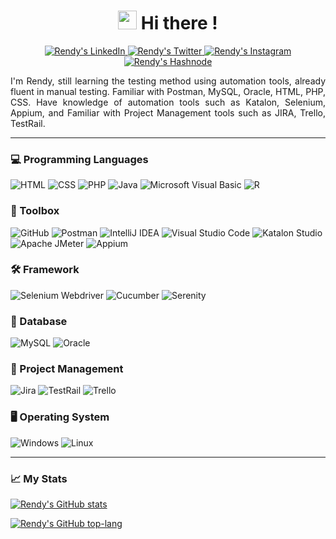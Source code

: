 <h1 align='center'>
<img src="https://github.com/rndsetiawan/rndsetiawan/blob/main/tech-stack-logo/wave.gif" width="30px" height="30px" /> Hi there !
</h1>

<p align="center">
  <a href="https://www.linkedin.com/in/rndsetiawan/">
    <img src="https://img.shields.io/badge/-white?style=social&logo=linkedin&logoColor=0A66C2" alt="Rendy's LinkedIn"/>
  </a>
  <a href="https://www.twitter.com/RndSetiawan/">
    <img src="https://img.shields.io/badge/-white?style=social&logo=twitter&logoColor=1DA1F2" alt="Rendy's Twitter"/>
  </a>
  <a href="https://www.instagram.com/Rnd.Setiawan/">
    <img src="https://img.shields.io/badge/-white?style=social&logo=instagram&logoColor=E4405F" alt="Rendy's Instagram"/>
  </a>
  <a href="https://rndsetiawan.hashnode.dev/">
      <img src="https://img.shields.io/badge/-white?style=social&logo=hashnode&logoColor=2962FF" alt="Rendy's Hashnode"/>
  </a>
</p>

<p align='justify'>
I'm Rendy, still learning the testing method using automation tools, already fluent in manual testing.
Familiar with Postman, MySQL, Oracle, HTML, PHP, CSS.
Have knowledge of automation tools such as Katalon, Selenium, Appium, and Familiar with Project Management tools such as JIRA, Trello, TestRail.
</p>

---

### 💻 Programming Languages
![HTML](https://img.shields.io/badge/-HTML-181717?style=flat-square&logo=html&logoColor=)
![CSS](https://img.shields.io/badge/-CSS-181717?style=flat-square&logo=css&logoColor=)
![PHP](https://img.shields.io/badge/-php-181717?style=flat-square&logo=php&logoColor=777BB4)
![Java](https://img.shields.io/badge/-java-181717?style=flat-square&logo=java&logoColor=)
![Microsoft Visual Basic](https://img.shields.io/badge/-Microsoft%20Visual%20Basic-181717?style=flat-square&logo=microsoft-visual-basic&logoColor=)
![R](https://img.shields.io/badge/-R-181717?style=flat-square&logo=r&logoColor=276DC3)
                                                                                                                           
### 🧰 Toolbox
![GitHub](https://img.shields.io/badge/-GitHub-181717?style=flat-square&logo=github&logoColor=)
![Postman](https://img.shields.io/badge/-Postman-181717?style=flat-squaree&logo=postman&logoColor=FF6C37)
![IntelliJ IDEA](https://img.shields.io/badge/-IntelliJ%20IDEA-181717?style=flat-square&logo=intellij-idea&logoColor=)
![Visual Studio Code](https://img.shields.io/badge/Visual%20Studio%20Code-181717?style=fflat-square&logo=visual-studio-code&logoColor=007ACC)
![Katalon Studio](https://img.shields.io/badge/-Katalon%20Studio-181717?style=flat-square&logo=katalon-studio&logoColor=)
![Apache JMeter](https://img.shields.io/badge/-Apache%20JMeter-181717?style=flat-square&logo=apache-jmeter&logoColor=D22128)
![Appium](https://img.shields.io/badge/-Appium-181717?style=flat-square&logo=appium&logoColor=)

### 🛠 Framework
![Selenium Webdriver](https://img.shields.io/badge/-Selenium-181717?style=flat-square&logo=selenium&logoColor=43B02A)
![Cucumber](https://img.shields.io/badge/-Cucumber-181717?style=flat-square&logo=cucumber&logoColor=23D96C)
![Serenity](https://img.shields.io/badge/-Serenity-181717?style=flat-square&logo=serenity&logoColor=)

### 📂 Database
![MySQL](https://img.shields.io/badge/-MySQL-181717?style=flat-square&logo=mysql&logoColor=4479A1)
![Oracle](https://img.shields.io/badge/-Oracle-181717?style=flat-square&logo=oracle&logoColor=F80000)

### 📔 Project Management
![Jira](https://img.shields.io/badge/-Jira-181717?style=flat-square&logo=jira&logoColor=0052CC)
![TestRail](https://img.shields.io/badge/-TestRail-181717?style=flat-square&logo=testrail&logoColor=)
![Trello](https://img.shields.io/badge/-Trello-181717?style=flat-square&logo=trello&logoColor=0052CC)

### 🖥️ Operating System
![Windows](https://img.shields.io/badge/-Windows-181717?style=flat-square&logo=windows&logoColor=0078D6)
![Linux](https://img.shields.io/badge/-Linux-181717?style=flat-square&logo=linux&logoColor=FCC624)

---

### 📈 My Stats
[![Rendy's GitHub stats](https://github-readme-stats.vercel.app/api?username=rndsetiawan&count_private=true&show_icons=true&theme=radical)](https://github.com/rndsetiawan/github-readme-stats)

[![Rendy's GitHub top-lang](https://github-readme-stats.vercel.app/api/top-langs/?username=rndsetiawan&layout=compact&theme=radical&langs_count=10)](https://github.com/rndsetiawan/github-readme-stats)

<!-- Resources -->
<!-- GitHub Stats: https://github.com/anuraghazra/github-readme-stats -->
<!-- Awesome GitHub Profile README: https://github.com/abhisheknaiidu/awesome-github-profile-readme -->
<!-- Icons: https://simpleicons.org/ -->
<!-- Emojis: https://emojipedia.org/emoji/ -->
<!-- HTML Emojis: https://www.fileformat.info/index.htm -->
<!-- Shields: https://shields.io/ -->

